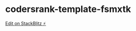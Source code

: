 # codersrank-template-fsmxtk

[Edit on StackBlitz ⚡️](https://stackblitz.com/edit/codersrank-template-fsmxtk)